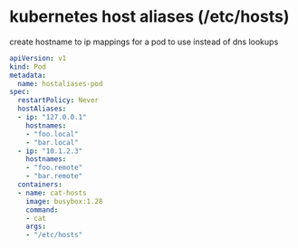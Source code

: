 # kubernetes host aliases (/etc/hosts)

create hostname to ip mappings for a pod to use
instead of dns lookups

```yaml
apiVersion: v1
kind: Pod
metadata:
  name: hostaliases-pod
spec:
  restartPolicy: Never
  hostAliases:
  - ip: "127.0.0.1"
    hostnames:
    - "foo.local"
    - "bar.local"
  - ip: "10.1.2.3"
    hostnames:
    - "foo.remote"
    - "bar.remote"
  containers:
  - name: cat-hosts
    image: busybox:1.28
    command:
    - cat
    args:
    - "/etc/hosts"
```
